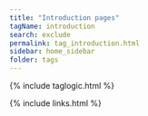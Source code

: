 ```yaml
---
title: "Introduction pages"
tagName: introduction
search: exclude
permalink: tag_introduction.html
sidebar: home_sidebar
folder: tags
---
```

{% include taglogic.html %}

{% include links.html %}
